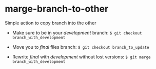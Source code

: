 # marge-branch-to-other

Simple action to copy branch into the other

- Make sure to be in your _development_ branch:
`$ git checkout branch_with_development`

- Move you to _final_ files branch:
`$ git checkout branch_to_update`

- Rewrite _final_ with _development_ without lost versions:
`$ git merge branch_with_development`
